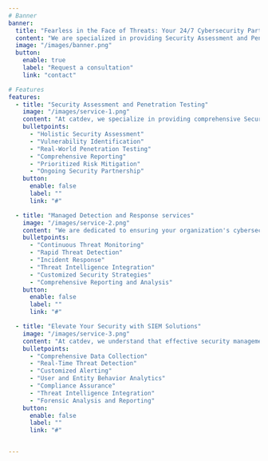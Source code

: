 ```yaml
---
# Banner
banner:
  title: "Fearless in the Face of Threats: Your 24/7 Cybersecurity Partner"
  content: "We are specialized in providing Security Assessment and Penetration Testing, along with Managed Detection and Response services to fortify your digital infrastructure.."
  image: "/images/banner.png"
  button:
    enable: true
    label: "Request a consultation"
    link: "contact"

# Features
features:
  - title: "Security Assessment and Penetration Testing"
    image: "/images/service-1.png"
    content: "At catdev, we specialize in providing comprehensive Security Assessment and Penetration Testing services to ensure the robustness and resilience of your organization's digital defenses. Our team of seasoned cybersecurity experts employs industry-leading methodologies and cutting-edge tools to evaluate and fortify your security posture."
    bulletpoints:
      - "Holistic Security Assessment"
      - "Vulnerability Identification"
      - "Real-World Penetration Testing"
      - "Comprehensive Reporting"
      - "Prioritized Risk Mitigation"
      - "Ongoing Security Partnership"
    button:
      enable: false
      label: ""
      link: "#"

  - title: "Managed Detection and Response services"
    image: "/images/service-2.png"
    content: "We are dedicated to ensuring your organization's cybersecurity through our Managed Detection and Response (MDR) services. Our MDR solutions are designed to proactively monitor, detect, and respond to evolving cyber threats, allowing you to focus on your core business operations with peace of mind."
    bulletpoints:
      - "Continuous Threat Monitoring"
      - "Rapid Threat Detection"
      - "Incident Response"
      - "Threat Intelligence Integration"
      - "Customized Security Strategies"
      - "Comprehensive Reporting and Analysis"
    button:
      enable: false
      label: ""
      link: "#"

  - title: "Elevate Your Security with SIEM Solutions"
    image: "/images/service-3.png"
    content: "At catdev, we understand that effective security management requires vigilance, intelligence, and rapid response capabilities. That's why we offer state-of-the-art Security Information and Event Management (SIEM) solutions that empower your organization to proactively protect against evolving cyber threats."
    bulletpoints:
      - "Comprehensive Data Collection"
      - "Real-Time Threat Detection"
      - "Customized Alerting"
      - "User and Entity Behavior Analytics"
      - "Compliance Assurance"
      - "Threat Intelligence Integration"
      - "Forensic Analysis and Reporting"
    button:
      enable: false
      label: ""
      link: "#"


---
```

